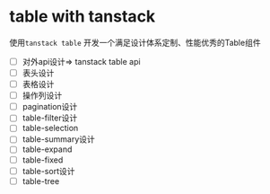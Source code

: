 # table with tanstack
使用`tanstack table` 开发一个满足设计体系定制、性能优秀的Table组件

- [ ] 对外api设计=> tanstack table api
- [ ] 表头设计
- [ ] 表格设计
- [ ] 操作列设计
- [ ] pagination设计
- [ ] table-filter设计
- [ ] table-selection
- [ ] table-summary设计
- [ ] table-expand
- [ ] table-fixed
- [ ] table-sort设计
- [ ] table-tree
